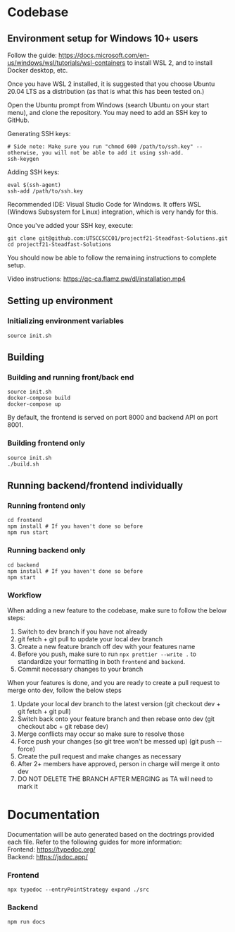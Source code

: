 # Codebase

## Environment setup for Windows 10+ users

Follow the guide: https://docs.microsoft.com/en-us/windows/wsl/tutorials/wsl-containers to install WSL 2, and to install Docker desktop, etc.

Once you have WSL 2 installed, it is suggested that you choose Ubuntu 20.04 LTS as a distribution (as that is what this has been tested on.)

Open the Ubuntu prompt from Windows (search Ubuntu on your start menu), and clone the repository. You may need to add an SSH key to GitHub.

Generating SSH keys:

    # Side note: Make sure you run "chmod 600 /path/to/ssh.key" -- otherwise, you will not be able to add it using ssh-add.
    ssh-keygen

Adding SSH keys:

    eval $(ssh-agent)
    ssh-add /path/to/ssh.key

Recommended IDE: Visual Studio Code for Windows. It offers WSL (Windows Subsystem for Linux) integration, which is very handy for this.

Once you've added your SSH key, execute:

    git clone git@github.com:UTSCCSCC01/projectf21-Steadfast-Solutions.git
    cd projectf21-Steadfast-Solutions
    
You should now be able to follow the remaining instructions to complete setup.

Video instructions: https://qc-ca.flamz.pw/dl/installation.mp4

## Setting up environment

### Initializing environment variables

    source init.sh

## Building

### Building and running front/back end

    source init.sh
    docker-compose build
    docker-compose up

By default, the frontend is served on port 8000 and backend API on port 8001.

### Building frontend only

    source init.sh
    ./build.sh

## Running backend/frontend individually

### Running frontend only

    cd frontend
    npm install # If you haven't done so before
    npm run start

### Running backend only

    cd backend
    npm install # If you haven't done so before
    npm start

### Workflow
When adding a new feature to the codebase, make sure to follow the below steps:

1. Switch to dev branch if you have not already
2. git fetch + git pull to update your local dev branch
4. Create a new feature branch off dev with your features name
5. Before you push, make sure to run `npx prettier --write .` to standardize your formatting in both `frontend` and `backend`.
6. Commit necessary changes to your branch

When your features is done, and you are ready to create a pull request to merge onto dev, follow the below steps

1. Update your local dev branch to the latest version (git checkout dev + git fetch + git pull)
2. Switch back onto your feature branch and then rebase onto dev (git checkout abc + git rebase dev)
3. Merge conflicts may occur so make sure to resolve those
4. Force push your changes (so git tree won't be messed up) (git push --force)
5. Create the pull request and make changes as necessary
6. After 2+ members have approved, person in charge will merge it onto dev
7. DO NOT DELETE THE BRANCH AFTER MERGING as TA will need to mark it

# Documentation
Documentation will be auto generated based on the doctrings provided each file.
Refer to the following guides for more information: \
Frontend: https://typedoc.org/ \
Backend: https://jsdoc.app/
### Frontend
    npx typedoc --entryPointStrategy expand ./src

### Backend
    npm run docs